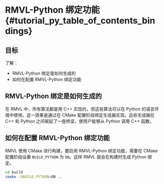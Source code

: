 RMVL-Python 绑定功能 {#tutorial_py_table_of_contents_bindings}
============

## 目标

了解：

- RMVL-Python 绑定是如何生成的
- 如何在配置 RMVL-Python 绑定功能

## RMVL-Python 绑定是如何生成的

在 RMVL 中，所有算法都是用 C++ 实现的，但这些算法可以在 Python 的语言环境中使用。这一效果是通过在 CMake 配置阶段绑定生成器实现。这些生成器在 C++ 和 Python 之间架起了一座桥梁，使用户能够从 Python 调用 C++ 函数。

## 如何在配置 RMVL-Python 绑定功能

RMVL 使用 CMake 进行构建，要启用 RMVL-Python 绑定功能，需要在 CMake 配置阶段设置 `BUILD_PYTHON` 为 `ON`。这样 RMVL 就会在构建时生成 Python 绑定。

```bash
cd build
cmake -DBUILD_PYTHON=ON ..
```
